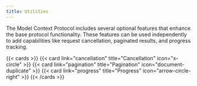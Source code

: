 ```yaml
---
title: Utilities
---
```


The Model Context Protocol includes several optional features that enhance the base protocol functionality. These features can be used independently to add capabilities like request cancellation, paginated results, and progress tracking.

{{< cards >}}
  {{< card link="cancellation" title="Cancellation" icon="x-circle" >}}
  {{< card link="pagination" title="Pagination" icon="document-duplicate" >}}
  {{< card link="progress" title="Progress" icon="arrow-circle-right" >}}
{{< /cards >}}
